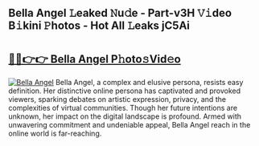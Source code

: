 ## Bella Angel 𝙻eaked 𝙽u𝚍e - Part-v3H 𝚅𝚒deo B𝚒kini 𝙿hotos - Hot All 𝙻eaks jC5Ai

# <h2><a href="http://ld7jb9t.urlbe.top/?page=Bella+Angel">🔗🔗👉👉 Bella Angel P𝚑oto𝚜Vid𝚎o</a></h2>

[![Bella Angel](https://i.imgur.com/eBuTRDB.gif)](http://ld7jb9t.urlbe.top/?page=Bella+Angel)
Bella Angel, a complex and elusive persona, resists easy definition. Her distinctive online persona has captivated and provoked viewers, sparking debates on artistic expression, privacy, and the complexities of virtual communities. Though her future intentions are unknown, her impact on the digital landscape is profound. Armed with unwavering commitment and undeniable appeal, Bella Angel reach in the online world is far-reaching.
